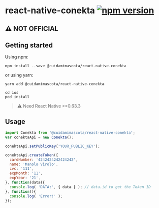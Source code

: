 # react-native-conekta [![npm version](https://badge.fury.io/js/%40cuidamimascota%2Freact-native-conekta.svg)](https://badge.fury.io/js/%40cuidamimascota%2Freact-native-conekta)

## ⚠️ NOT OFFICIAL

## Getting started

Using npm:

```shell
npm install --save @cuidamimascota/react-native-conekta
```

or using yarn:

```shell
yarn add @cuidamimascota/react-native-conekta
```

```shell
cd ios
pod install
```

> ⚠️ Need React Native >=0.63.3

## Usage
```javascript
import Conekta from '@cuidamimascota/react-native-conekta';
var conektaApi = new Conekta();

conektaApi.setPublicKey('YOUR_PUBLIC_KEY');

conektaApi.createToken({
  cardNumber: '4242424242424242',
  name: 'Manolo Virolo',
  cvc: '111',
  expMonth: '11',
  expYear: '21',
}, function(data){
  console.log( 'DATA:', { data } ); // data.id to get the Token ID
}, function(){
  console.log( 'Error!' );
});
```
